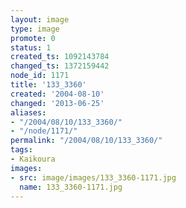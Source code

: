 ```yaml
---
layout: image
type: image
promote: 0
status: 1
created_ts: 1092143784
changed_ts: 1372159442
node_id: 1171
title: '133_3360'
created: '2004-08-10'
changed: '2013-06-25'
aliases:
- "/2004/08/10/133_3360/"
- "/node/1171/"
permalink: "/2004/08/10/133_3360/"
tags:
- Kaikoura
images:
- src: image/images/133_3360-1171.jpg
  name: 133_3360-1171.jpg
---
```


